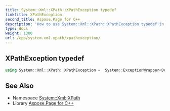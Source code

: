 ```yaml
---
title: System::Xml::XPath::XPathException typedef
linktitle: XPathException
second_title: Aspose.Page for C++
description: 'How to use System::Xml::XPath::XPathException typedef in C++.'
type: docs
weight: 1300
url: /cpp/system.xml.xpath/xpathexception/
---
```

## XPathException typedef




```cpp
using System::Xml::XPath::XPathException =  System::ExceptionWrapper<Details_XPathException>
```

## See Also

* Namespace [System::Xml::XPath](../)
* Library [Aspose.Page for C++](../../)
